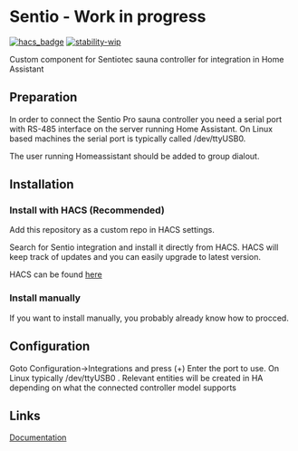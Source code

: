 # Sentio - Work in progress
[![hacs_badge](https://img.shields.io/badge/HACS-Custom-orange.svg?style=for-the-badge)](https://github.com/custom-components/hacs)
[![stability-wip](https://img.shields.io/badge/stability-work_in_progress-orange.svg?style=for-the-badge)](https://github.com/custom-components/hacs)

Custom component for Sentiotec sauna controller for integration in  Home Assistant

## Preparation
In order to connect the Sentio Pro sauna controller you need a serial port with RS-485 interface on the server running Home Assistant. On Linux based machines the serial port is typically called /dev/ttyUSB0.

The user running Homeassistant should be added to group dialout.
## Installation
### Install with HACS (Recommended)
Add this repository as a custom repo in HACS settings.

Search for Sentio integration and install it directly from HACS. HACS will keep track of updates and you can easily upgrade to latest version.

HACS can be found [here](https://hacs.xyz/)
### Install manually
If you want to install manually, you probably already know how to procced.
## Configuration
Goto Configuration->Integrations and press (+)
Enter the port to use. On Linux typically /dev/ttyUSB0 .
Relevant entities will be created in HA depending on what the connected controller model supports
## Links
[Documentation](https://github.com/astrandb/sentio/wiki)
